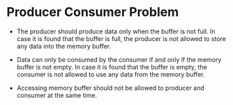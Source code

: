 # Producer Consumer Problem
+ The producer should produce data only when the buffer is not full. In case it is found that the buffer is full, the producer is not allowed to store any data into the memory buffer.

+ Data can only be consumed by the consumer if and only if the memory buffer is not empty. In case it is found that the buffer is empty, the consumer is not allowed to use any data from the memory buffer.

+ Accessing memory buffer should not be allowed to producer and consumer at the same time.

